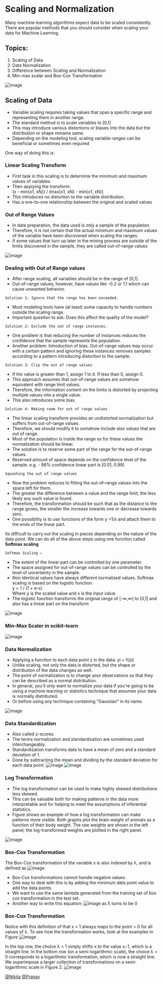 # Scaling and Normalization
Many machine learning algorithms expect data to be scaled consistently.
There are popular methods that you should consider when scaling your data for Machine Learning.

## Topics:
1. Scaling of Data
2. Data Normalization
3. Difference between Scaling and Normalization
4. Min-max scalar and Box-Cox Transformation

![image](https://user-images.githubusercontent.com/58979984/114996418-7215be80-9ebc-11eb-8b8a-d27e753763b4.png)

## Scaling of Data
- Variable scaling requires taking values that span a specific range and representing them in another range.
- The standard method is to scale variables to [0,1]
- This may introduce various distortions or biases into the data but the distribution or shape remains same. 
- Depending on the modeling tool, scaling variable ranges can be beneficial or sometimes even required

One way of doing this is:

### Linear Scaling Transform
- First task in this scaling is to determine the minimum and maximum values of variables.
- Then applying the transform:
<br/> (x - min{x1, xN}) / (max{x1, xN} - min{x1, xN}) <br/>
- This introduces no distortion to the variable distribution.
- Has a one-to-one relationship between the original and scaled values

### Out of Range Values
- In data preparation, the data used is only a sample of the population.
- Therefore, it is not certain that the actual minimum and maximum values of the variable have been discovered when scaling the ranges.
- If some values that turn up later in the mining process are outside of the limits discovered in the sample, they are called out-of-range values

![image](https://user-images.githubusercontent.com/58979984/114997163-30d1de80-9ebd-11eb-8330-6c2b72234e81.png)

### Dealing with Out of Range values
- After range scaling, all variables should be in the range of [0,1].
- Out-of-range values, however, have values like -0.2 or 1.1 which can cause unwanted behavior.

```Solution 1: Ignore that the range has been exceeded.```
- Most modeling tools have (at least) some capacity to handle numbers outside the scaling range.
- Important question to ask: Does this affect the quality of the model? 

```Solution 2: Exclude the out of range instances.```
- One problem is that reducing the number of instances reduces the confidence that the sample represents the population.
- Another problem: Introduction of bias. Out-of-range values may occur with a certain pattern and ignoring these instances removes samples according to a pattern introducing distortion to the sample.

```Solution 3: Clip the out of range values```
- If the value is greater than 1, assign 1 to it. If less than 0, assign 0.
- This approach assumes that out-of-range values are somehow equivalent with range limit values.
- Therefore, the information content on the limits is distorted by projecting multiple values into a single value. 
- This also introduces some bias.

```Solution 4: Making room for out of range values```
- The linear scaling transform provides an undistorted normalization but suffers from out-of-range values.
- Therefore, we should modify it to somehow include also values that are out of range.
- Most of the population is inside the range so for these values the normalization should be linear.
- The solution is to reserve some part of the range for the out-of-range values.
- Reserved amount of space depends on the confidence level of the sample: 
e.g. - 98% confidence linear part is [0.01, 0.99]

```Squashing the out of range values```
- Now the problem reduces to fitting the out-of-range values into the space left for them.
- The greater the difference between a value and the range limit, the less likely any such value is found. 
- Therefore, the transformation should be such that as the distance to the range grows, the smaller the increase towards one or decrease towards zero.
- One possibility is to use functions of the form y =1/x and attach them to the ends of the linear part.

Its difficult to carry out the scaling in pieces depending on the nature of the data point.
We can do all of the above steps using one function called **Softmax scaling**

```Softmax Scaling –```
- The extent of the linear part can be controlled by one parameter.
- The space assigned for out-of-range values can be controlled by the level of uncertainty in the sample.
- Non identical values have always different normalized values. 
Softmax scaling is based on the logistic function:
<br/> y = 1 / (1 + e-x) <br/>
Where y is the scaled value and x is the input value.
- The logistic function transforms the original range of 
[-∞,∞] to [0,1] and also has a linear part on the transform

![image](https://user-images.githubusercontent.com/58979984/114998938-08e37a80-9ebf-11eb-9eb2-9a26324f5ca2.png)

### Min-Max Scaler in scikit-learn

![image](https://user-images.githubusercontent.com/58979984/114999065-257fb280-9ebf-11eb-9a42-a616bea63dd4.png)

### Data Normalization
- Applying a function to each data point z in the data: yi = f(zi)
- Unlike scaling, not only the data is distorted, but the shape or distribution of the data changes as well.
- The point of normalization is to change your observations so that they can be described as a normal distribution.
- In general, you'll only want to normalize your data if you're going to be using a machine learning or statistics technique that assumes your data is normally distributed.
- Or before using any technique containing “Gaussian” in its name.

![image](https://user-images.githubusercontent.com/58979984/114999254-4e07ac80-9ebf-11eb-8660-22cda552ce4d.png)

### Data Standardization
- Also called z-scores.
- The terms normalization and standardization are sometimes used interchangeably.
- Standardization transforms data to have a mean of zero and a standard deviation of 1.
- Done by subtracting the mean and dividing by the standard deviation for each data point.
![image](https://user-images.githubusercontent.com/58979984/115010138-b445fc80-9eca-11eb-8b75-d75569af60a0.png)
![image](https://user-images.githubusercontent.com/58979984/115010230-c9229000-9eca-11eb-82af-b2edb74740e5.png)

### Log Transformation
- The log transformation can be used to make highly skewed distributions less skewed.
- This can be valuable both for making patterns in the data more interpretable and for helping to meet the assumptions of inferential statistics.
- Figure shows an example of how a log transformation can make patterns more visible. Both graphs plot the brain weight of animals as a function of their body weight. The raw weights are shown in the left panel; the log-transformed weights are plotted in the right panel.

![image](https://user-images.githubusercontent.com/58979984/115010352-f1aa8a00-9eca-11eb-9fa3-016e0c012df9.png)

### Box-Cox Transformation
The Box-Cox transformation of the variable x is also indexed by λ, and is defined as
![image](https://user-images.githubusercontent.com/58979984/115011144-e572fc80-9ecb-11eb-9b6f-002e8f2a9164.png)
- Box-Cox transformations cannot handle negative values.
- One way to deal with this is by adding the minimum data point value to add the data points. 
- We want to use the same lambda generated from the training set of box cox transformation in the test set.
- Another way to write this equation:
![image](https://user-images.githubusercontent.com/58979984/115011231-063b5200-9ecc-11eb-8e01-6efcba328037.png)
as ƛ turns to be 0

### Box-Cox Transformation
Notice with this definition of that x = 1 always maps to the point = 0 for all values of λ. To see how
the transformation works, look at the examples in Figure
![image](https://user-images.githubusercontent.com/58979984/115011388-32ef6980-9ecc-11eb-88b6-130c968f9d37.png)

In the top row, the choice λ = 1 simply shifts x to the value x−1, which is a straight line. In the bottom row (on
a semi-logarithmic scale), the choice λ = 0 corresponds to a logarithmic transformation, which is now a
straight line. We superimpose a larger collection of transformations on a semi-logarithmic scale in Figure 2.
![image](https://user-images.githubusercontent.com/58979984/115012650-b78eb780-9ecd-11eb-912d-d4706ba6fe7d.png)


[@Nikita](https://github.com/nikitasaxena992)
[@Pranav](https://deiteo.science.blog/)
